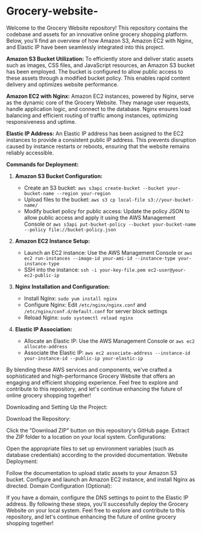 # Grocery-website-


Welcome to the Grocery Website repository! This repository contains the codebase and assets for an innovative online grocery shopping platform. Below, you'll find an overview of how Amazon S3, Amazon EC2 with Nginx, and Elastic IP have been seamlessly integrated into this project.

**Amazon S3 Bucket Utilization:**
To efficiently store and deliver static assets such as images, CSS files, and JavaScript resources, an Amazon S3 bucket has been employed. The bucket is configured to allow public access to these assets through a modified bucket policy. This enables rapid content delivery and optimizes website performance.

**Amazon EC2 with Nginx:**
Amazon EC2 instances, powered by Nginx, serve as the dynamic core of the Grocery Website. They manage user requests, handle application logic, and connect to the database. Nginx ensures load balancing and efficient routing of traffic among instances, optimizing responsiveness and uptime.

**Elastic IP Address:**
An Elastic IP address has been assigned to the EC2 instances to provide a consistent public IP address. This prevents disruption caused by instance restarts or reboots, ensuring that the website remains reliably accessible.

**Commands for Deployment:**

1. **Amazon S3 Bucket Configuration:**
   - Create an S3 bucket: `aws s3api create-bucket --bucket your-bucket-name --region your-region`
   - Upload files to the bucket: `aws s3 cp local-file s3://your-bucket-name/`
   - Modify bucket policy for public access: Update the policy JSON to allow public access and apply it using the AWS Management Console or `aws s3api put-bucket-policy --bucket your-bucket-name --policy file://bucket-policy.json`

2. **Amazon EC2 Instance Setup:**
   - Launch an EC2 instance: Use the AWS Management Console or `aws ec2 run-instances --image-id your-ami-id --instance-type your-instance-type`
   - SSH into the instance: `ssh -i your-key-file.pem ec2-user@your-ec2-public-ip`

3. **Nginx Installation and Configuration:**
   - Install Nginx: `sudo yum install nginx`
   - Configure Nginx: Edit `/etc/nginx/nginx.conf` and `/etc/nginx/conf.d/default.conf` for server block settings
   - Reload Nginx: `sudo systemctl reload nginx`

4. **Elastic IP Association:**
   - Allocate an Elastic IP: Use the AWS Management Console or `aws ec2 allocate-address`
   - Associate the Elastic IP: `aws ec2 associate-address --instance-id your-instance-id --public-ip your-elastic-ip`

By blending these AWS services and components, we've crafted a sophisticated and high-performance Grocery Website that offers an engaging and efficient shopping experience. Feel free to explore and contribute to this repository, and let's continue enhancing the future of online grocery shopping together!

Downloading and Setting Up the Project:

Download the Repository:

Click the "Download ZIP" button on this repository's GitHub page.
Extract the ZIP folder to a location on your local system.
Configurations:

Open the appropriate files to set up environment variables (such as database credentials) according to the provided documentation.
Website Deployment:

Follow the documentation to upload static assets to your Amazon S3 bucket.
Configure and launch an Amazon EC2 instance, and install Nginx as directed.
Domain Configuration (Optional):

If you have a domain, configure the DNS settings to point to the Elastic IP address.
By following these steps, you'll successfully deploy the Grocery Website on your local system. Feel free to explore and contribute to this repository, and let's continue enhancing the future of online grocery shopping together!
